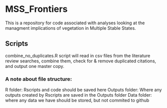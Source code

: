# MSS_Frontiers

This is a repository for code associated with analyses looking at the managment implications of vegetation in Multiple Stable States.

## Scripts

combine_no_duplicates.R script will read in csv files from the literature review searches, combine them, check for & remove duplicated citations, and output one master copy. 


### A note about file structure:

R folder: Rscripts and code should be saved here
Outputs folder: Where any outputs created by Rscripts are saved in the Outputs folder
Data folder: where any data we have should be stored, but not commited to github




